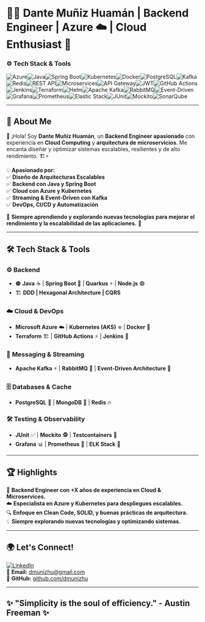 # 👨‍💻 Dante Muñiz Huamán | Backend Engineer | Azure ☁️ | Cloud Enthusiast 🚀  

### ⚙️ **Tech Stack & Tools**

![Azure](https://img.shields.io/badge/Azure-0078D4?style=for-the-badge&logo=microsoftazure&logoColor=white)![Java](https://img.shields.io/badge/Java-ED8B00?style=for-the-badge&logo=java&logoColor=white)![Spring Boot](https://img.shields.io/badge/SpringBoot-6DB33F?style=for-the-badge&logo=spring&logoColor=white)![Kubernetes](https://img.shields.io/badge/Kubernetes-326CE5?style=for-the-badge&logo=kubernetes&logoColor=white)![Docker](https://img.shields.io/badge/Docker-2496ED?style=for-the-badge&logo=docker&logoColor=white)![PostgreSQL](https://img.shields.io/badge/PostgreSQL-336791?style=for-the-badge&logo=postgresql&logoColor=white)![Kafka](https://img.shields.io/badge/Kafka-231F20?style=for-the-badge&logo=apachekafka&logoColor=white)![Redis](https://img.shields.io/badge/Redis-DC382D?style=for-the-badge&logo=redis&logoColor=white)![REST API](https://img.shields.io/badge/REST-02569B?style=for-the-badge&logo=rest&logoColor=white)![Microservices](https://img.shields.io/badge/Microservices-FF6F00?style=for-the-badge&logo=microservices&logoColor=white)![API Gateway](https://img.shields.io/badge/API%20Gateway-4A90E2?style=for-the-badge&logo=kong&logoColor=white)![JWT](https://img.shields.io/badge/JWT-000000?style=for-the-badge&logo=jsonwebtokens&logoColor=white)![GitHub Actions](https://img.shields.io/badge/GitHub%20Actions-2088FF?style=for-the-badge&logo=githubactions&logoColor=white)![Jenkins](https://img.shields.io/badge/Jenkins-D24939?style=for-the-badge&logo=jenkins&logoColor=white)![Terraform](https://img.shields.io/badge/Terraform-844FBA?style=for-the-badge&logo=terraform&logoColor=white)![Helm](https://img.shields.io/badge/Helm-0F1689?style=for-the-badge&logo=helm&logoColor=white)![Apache Kafka](https://img.shields.io/badge/Apache%20Kafka-231F20?style=for-the-badge&logo=apachekafka&logoColor=white)![RabbitMQ](https://img.shields.io/badge/RabbitMQ-FF6600?style=for-the-badge&logo=rabbitmq&logoColor=white)![Event-Driven](https://img.shields.io/badge/Event%20Driven-F56A6A?style=for-the-badge&logo=event&logoColor=white)![Grafana](https://img.shields.io/badge/Grafana-F46800?style=for-the-badge&logo=grafana&logoColor=white)![Prometheus](https://img.shields.io/badge/Prometheus-E6522C?style=for-the-badge&logo=prometheus&logoColor=white)![Elastic Stack](https://img.shields.io/badge/Elastic%20Stack-005571?style=for-the-badge&logo=elasticstack&logoColor=white)![JUnit](https://img.shields.io/badge/JUnit-25A162?style=for-the-badge&logo=junit&logoColor=white)![Mockito](https://img.shields.io/badge/Mockito-8A2BE2?style=for-the-badge&logo=mockito&logoColor=white)![SonarQube](https://img.shields.io/badge/SonarQube-4E9BCD?style=for-the-badge&logo=sonarqube&logoColor=white)  

---


## 🎯 **About Me**
👋 ¡Hola! Soy **Dante Muñiz Huamán**, un **Backend Engineer apasionado** con experiencia en **Cloud Computing** y **arquitectura de microservicios**. Me encanta diseñar y optimizar sistemas escalables, resilientes y de alto rendimiento. 🏗️⚡  

💡 **Apasionado por:**  
✅ **Diseño de Arquitecturas Escalables**  
✅ **Backend con Java y Spring Boot**  
✅ **Cloud con Azure y Kubernetes**  
✅ **Streaming & Event-Driven con Kafka**  
✅ **DevOps, CI/CD y Automatización**  

💬 **Siempre aprendiendo y explorando nuevas tecnologías para mejorar el rendimiento y la escalabilidad de las aplicaciones.** 🚀

---

## 🛠️ **Tech Stack & Tools**
### ⚙️ **Backend**
- 🟤 **Java** ☕ | **Spring Boot** 🌱 | **Quarkus** ⚡ | **Node.js** 🟢  
- 🏗 **DDD | Hexagonal Architecture | CQRS**  

### ☁️ **Cloud & DevOps**
- **Microsoft Azure** ☁️ | **Kubernetes (AKS)** ⎈ | **Docker** 🐳  
- **Terraform** 🏗 | **GitHub Actions** ⚡ | **Jenkins** 🔧  

### 📡 **Messaging & Streaming**
- **Apache Kafka** ⚡ | **RabbitMQ** 🐰 | **Event-Driven Architecture** 📡  

### 🗄 **Databases & Cache**
- **PostgreSQL** 🐘 | **MongoDB** 🍃 | **Redis** 🔥  

### 🛠 **Testing & Observability**
- **JUnit** ✅ | **Mockito** 🕵️ | **Testcontainers** 🧪  
- **Grafana** 📊 | **Prometheus** 📡 | **ELK Stack** 📜  

---

## 🏆 **Highlights**
🚀 **Backend Engineer con +X años de experiencia en Cloud & Microservices.**  
☁️ **Especialista en Azure y Kubernetes para despliegues escalables.**  
🔍 **Enfoque en Clean Code, SOLID, y buenas prácticas de arquitectura.**  
💡 **Siempre explorando nuevas tecnologías y optimizando sistemas.**  

---

## 🌍 **Let's Connect!**
[![LinkedIn](https://img.shields.io/badge/LinkedIn-0077B5?style=for-the-badge&logo=linkedin&logoColor=white)](https://www.linkedin.com/in/dmunizhu)  
📩 **Email:** [dmunizhu@gmail.com](mailto:dmunizhu@gmail.com)  
🐙 **GitHub:** [github.com/dmunizhu](https://github.com/dmunizhu)  

---

## ✨ **"Simplicity is the soul of efficiency."** - Austin Freeman ✨
